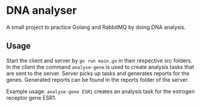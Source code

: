 # DNA analyser

A small project to practice Golang and RabbitMQ by doing DNA analysis.

## Usage

Start the client and server by `go run main.go` in their respective src folders. In the client the command `analyse-gene` is used to create analysis tasks that are sent to the server. Server picks up tasks and generates reports for the genes. Generated reports can be found in the reports folder of the server.

Example usage: `analyse-gene ESR1` creates an analysis task for the estrogen receptor gene ESR1.

